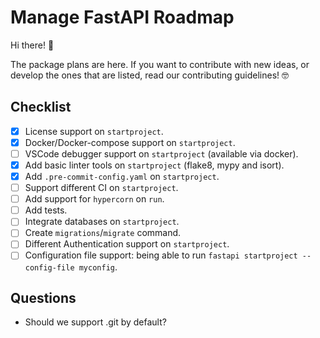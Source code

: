 # Manage FastAPI Roadmap

Hi there! :wave:

The package plans are here. If you want to contribute with new ideas, or develop the ones that are listed, read our contributing guidelines! 🤓


## Checklist

- [X] License support on `startproject`.
- [X] Docker/Docker-compose support on `startproject`.
- [ ] VSCode debugger support on `startproject` (available via docker).
- [X] Add basic linter tools on `startproject` (flake8, mypy and isort).
- [X] Add `.pre-commit-config.yaml` on `startproject`.
- [ ] Support different CI on `startproject`.
- [ ] Add support for `hypercorn` on `run`.
- [ ] Add tests.
- [ ] Integrate databases on `startproject`.
- [ ] Create `migrations`/`migrate` command.
- [ ] Different Authentication support on `startproject`.
- [ ] Configuration file support: being able to run `fastapi startproject --config-file myconfig`.

## Questions

- Should we support .git by default?
